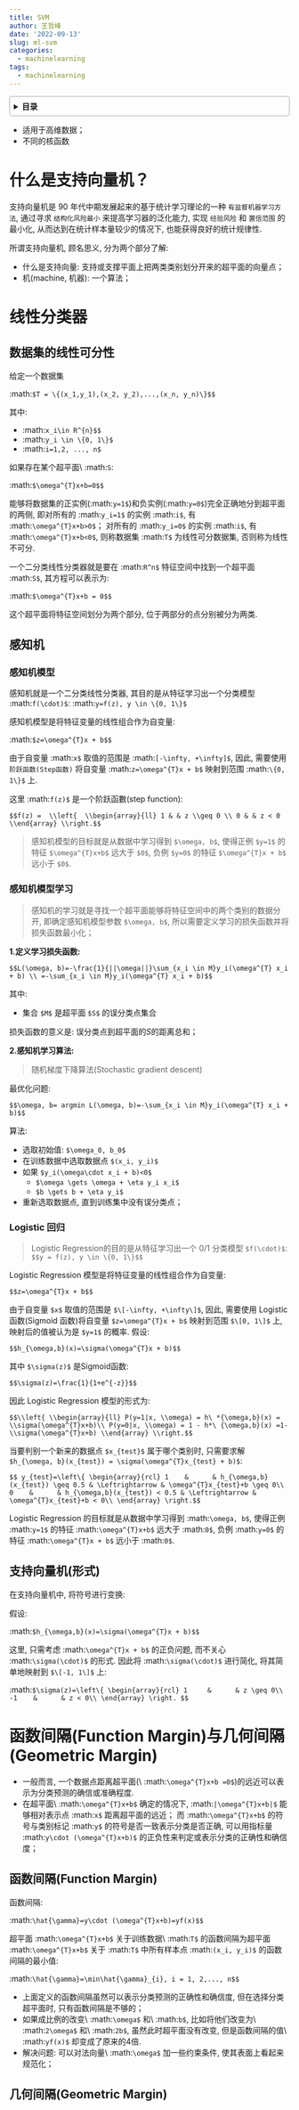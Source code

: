 ```yaml
---
title: SVM
author: 王哲峰
date: '2022-09-13'
slug: ml-svm
categories:
  - machinelearning
tags:
  - machinelearning
---
```


<style>
details {
    border: 1px solid #aaa;
    border-radius: 4px;
    padding: .5em .5em 0;
}
summary {
    font-weight: bold;
    margin: -.5em -.5em 0;
    padding: .5em;
}
details[open] {
    padding: .5em;
}
details[open] summary {
    border-bottom: 1px solid #aaa;
    margin-bottom: .5em;
}
</style>

<details><summary>目录</summary><p>

- [什么是支持向量机？](#什么是支持向量机)
- [线性分类器](#线性分类器)
  - [数据集的线性可分性](#数据集的线性可分性)
  - [感知机](#感知机)
    - [感知机模型](#感知机模型)
    - [感知机模型学习](#感知机模型学习)
    - [Logistic 回归](#logistic-回归)
  - [支持向量机(形式)](#支持向量机形式)
- [函数间隔(Function Margin)与几何间隔(Geometric Margin)](#函数间隔function-margin与几何间隔geometric-margin)
  - [函数间隔(Function Margin)](#函数间隔function-margin)
  - [几何间隔(Geometric Margin)](#几何间隔geometric-margin)
</p></details><p></p>

- 适用于高维数据；
- 不同的核函数

# 什么是支持向量机？

支持向量机是 90 年代中期发展起来的基于统计学习理论的一种 `有监督机器学习方法`, 
通过寻求 `结构化风险最小` 来提高学习器的泛化能力, 
实现 `经验风险` 和 `置信范围` 的最小化, 从而达到在统计样本量较少的情况下, 
也能获得良好的统计规律性. 

所谓支持向量机, 顾名思义, 分为两个部分了解: 

- 什么是支持向量: 支持或支撑平面上把两类类别划分开来的超平面的向量点；
- 机(machine, 机器): 一个算法；

# 线性分类器

## 数据集的线性可分性

给定一个数据集

:math:`$T = \{(x_1,y_1),(x_2, y_2),...,(x_n, y_n)\}$$`

其中: 

- :math:`x_i\in R^{n}$$`
- :math:`y_i \in \{0, 1\}$`
- :math:`i=1,2, ..., n$`

如果存在某个超平面\ :math:`S`:

:math:`$\omega^{T}x+b=0$$`

能够将数据集的正实例(:math:`y=1$`)和负实例(:math:`y=0$`)完全正确地分到超平面的两侧, 
即对所有的 :math:`y_i=1$` 的实例 :math:`i$`, 有 :math:`\omega^{T}x+b>0$`；
对所有的 :math:`y_i=0$` 的实例 :math:`i$`, 有 :math:`\omega^{T}x+b<0$`, 
则称数据集 :math:`T$` 为线性可分数据集, 否则称为线性不可分. 

一个二分类线性分类器就是要在 :math:`R^n$` 特征空间中找到一个超平面 :math:`S$`, 
其方程可以表示为: 

:math:`$\omega^{T}x+b = 0$$`

这个超平面将特征空间划分为两个部分, 位于两部分的点分别被分为两类. 

## 感知机

### 感知机模型

感知机就是一个二分类线性分类器, 
其目的是从特征学习出一个分类模型 :math:`f(\cdot)$`: :math:`y=f(z), y \in \{0, 1\}$`

感知机模型是将特征变量的线性组合作为自变量: 

:math:`$z=\omega^{T}x + b$$`

由于自变量 :math:`x$` 取值的范围是
:math:`[-\infty, +\infty]$`, 因此, 需要使用 `阶跃函数(Step函数)` 将自变量
:math:`z=\omega^{T}x + b$` 映射到范围 :math:`\{0, 1\}$` 上. 

这里 :math:`f(z)$` 是一个阶跃函數(step function): 

`$$f(z) = 
\\left{ 
\\begin{array}{ll} 1 & & z \\geq 0 \\ 0 & & z < 0
\\end{array}
\\right.$$`

> 感知机模型的目标就是从数据中学习得到 `$\omega, b$`, 
使得正例 `$y=1$` 的特征 `$\omega^{T}x+b$` 远大于 `$0$`, 
负例 `$y=0$` 的特征 `$\omega^{T}x + b$` 远小于 `$0$`. 

### 感知机模型学习

> 感知机的学习就是寻找一个超平面能够将特征空间中的两个类别的数据分开, 
  即确定感知机模型参数 `$\omega, b$`, 所以需要定义学习的损失函数并将损失函数最小化；

**1.定义学习损失函数:**

`$$L(\omega, b)=-\frac{1}{||\omega||}\sum_{x_i \in M}y_i(\omega^{T} x_i + b) \\
=-\sum_{x_i \in M}y_i(\omega^{T} x_i + b)$$`

其中: 

* 集合 `$M$` 是超平面 `$S$` 的误分类点集合

损失函数的意义是: 误分类点到超平面的$S$的距离总和；

**2.感知机学习算法:**

> 随机梯度下降算法(Stochastic gradient descent)

最优化问题: 

`$$\omega, b= argmin L(\omega, b)=-\sum_{x_i \in M}y_i(\omega^{T} x_i + b)$$`

算法: 

* 选取初始值: `$\omega_0, b_0$`
* 在训练数据中选取数据点 `$(x_i, y_i)$`
* 如果 `$y_i(\omega\cdot x_i + b)<0$`
   - `$\omega \gets \omega + \eta y_i x_i$`
   - `$b \gets b + \eta y_i$`
* 重新选取数据点, 直到训练集中没有误分类点；

### Logistic 回归

> Logistic Regression的目的是从特征学习出一个 0/1 分类模型 `$f(\cdot)$`: 
> `$$y = f(z), y \in \{0, 1\}$$`

Logistic Regression 模型是将特征变量的线性组合作为自变量: 

`$$z=\omega^{T}x + b$$`

由于自变量 `$x$` 取值的范围是 `$\[-\infty, +\infty\]$`, 因此, 
需要使用 Logistic 函数(Sigmoid 函数)将自变量 `$z=\omega^{T}x + b$` 映射到范围 `$\[0, 1\]$` 上, 
映射后的值被认为是 `$y=1$` 的概率. 假设: 

`$$h_{\omega,b}(x)=\sigma(\omega^{T}x + b)$$`

其中 `$\sigma(z)$` 是Sigmoid函数: 

`$$\sigma(z)=\frac{1}{1+e^{-z}}$$`

因此 Logistic Regression 模型的形式为: 

`$$\\left{ \\begin{array}{ll} P(y=1|x, \\omega) = h\ *{\omega,b}(x) =
\\sigma(\omega^{T}x+b)\\ P(y=0|x, \\omega) = 1 - h*\ {\omega,b}(x) =1-
\\sigma(\omega^{T}x+b) \\end{array} \\right.$$`

当要判别一个新来的数据点 `$x_{test}$` 属于哪个类别时, 
只需要求解 `$h_{\omega, b}(x_{test}) = \sigma(\omega^{T}x_{test} + b)$`: 

`$$ y_{test}=\left\{
\begin{array}{rcl}
1    &      & h_{\omega,b}(x_{test}) \geq 0.5 & \Leftrightarrow & \omega^{T}x_{test}+b \geq 0\\
0    &      & h_{\omega,b}(x_{test}) < 0.5 & \Leftrightarrow & \omega^{T}x_{test}+b < 0\\
\end{array} \right.$$`

Logistic Regression 的目标就是从数据中学习得到 :math:`\omega, b$`, 
使得正例 :math:`y=1$` 的特征 :math:`\omega^{T}x+b$` 远大于 :math:`0$`, 
负例 :math:`y=0$` 的特征 :math:`\omega^{T}x + b$` 远小于 :math:`0$`. 

## 支持向量机(形式)

在支持向量机中, 将符号进行变换: 

假设: 

:math:`$h_{\omega,b}(x)=\sigma(\omega^{T}x + b)$$`

这里, 只需考虑 :math:`\omega^{T}x + b$` 的正负问题, 
而不关心 :math:`\sigma(\cdot)$` 的形式. 
因此将 :math:`\sigma(\cdot)$` 进行简化, 将其简单地映射到 `$\[-1, 1\]$` 上: 

:math:`$\sigma(z)=\left\{
\begin{array}{rcl}
1     &      & z \geq 0\\
-1    &      & z < 0\\
\end{array} \right. $$`

# 函数间隔(Function Margin)与几何间隔(Geometric Margin)

- 一般而言, 一个数据点距离超平面(\ :math:`\omega^{T}x+b =0$`)的远近可以表示为分类预测的确信或准确程度. 
- 在超平面\ :math:`\omega^{T}x+b$` 确定的情况下, 
  :math:`|\omega^{T}x+b|$` 能够相对表示点 :math:`x$` 距离超平面的远近；
  而 :math:`\omega^{T}x+b$` 的符号与类别标记 :math:`y$` 的符号是否一致表示分类是否正确, 
  可以用指标量 :math:`y\cdot (\omega^{T}x+b)$` 的正负性来判定或表示分类的正确性和确信度；

## 函数间隔(Function Margin)

函数间隔: 

:math:`\hat{\gamma}=y\cdot (\omega^{T}x+b)=yf(x)$$`

超平面 :math:`\omega^{T}x+b$` 关于训练数据\ :math:`T$` 的函数间隔为超平面 :math:`\omega^{T}x+b$` 
关于 :math:`T$` 中所有样本点 :math:`(x_i, y_i)$` 的函数间隔的最小值: 

:math:`\hat{\gamma}=\min\hat{\gamma}_{i}, i = 1, 2,..., n$$`

- 上面定义的函数间隔虽然可以表示分类预测的正确性和确信度, 但在选择分类超平面时, 只有函数间隔是不够的；
- 如果成比例的改变\ :math:`\omega$` 和\ :math:`b$`, 
  比如将他们改变为\ :math:`2\omega$` 和\ :math:`2b$`, 
  虽然此时超平面没有改变, 但是函数间隔的值\ :math:`yf(x)$` 却变成了原来的4倍. 
- 解决问题: 可以对法向量\ :math:`\omega$` 加一些约束条件, 使其表面上看起来规范化；

## 几何间隔(Geometric Margin)


